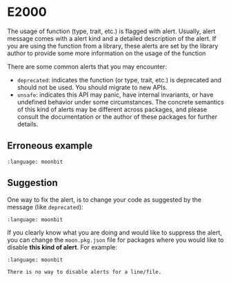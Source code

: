 # E2000

The usage of function (type, trait, etc.) is flagged with alert. Usually, alert
message comes with a alert kind and a detailed description of the alert. If you
are using the function from a library, these alerts are set by the library
author to provide some more information on the usage of the function

There are some common alerts that you may encounter:

* `deprecated`: indicates the function (or type, trait, etc.) is deprecated and
  should not be used. You should migrate to new APIs.
* `unsafe`: indicates this API may panic, have internal invariants, or have undefined
  behavior under some circumstances. The concrete semantics of this kind of
  alerts may be different across packages, and please consult the documentation
  or the author of these packages for further details.

## Erroneous example

```{literalinclude} /sources/error_codes/E2000_error/top.mbt
:language: moonbit
```

## Suggestion

One way to fix the alert, is to change your code as suggested by the message (like `deprecated`):

```{literalinclude} /sources/error_codes/E2000_fixed/top.mbt
:language: moonbit
```

If you clearly know what you are doing and would like to suppress the alert, you can change the `moon.pkg.json` file for packages where you would like to disable **this kind of alert**. For example:

```{literalinclude} /sources/error_codes/E2000_fixed/top_1.mbt
:language: moonbit
```

```{note}
There is no way to disable alerts for a line/file.
```
